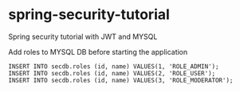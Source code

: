# spring-security-tutorial
Spring security tutorial with JWT and MYSQL

Add roles to MYSQL DB before starting the application

```roomsql
INSERT INTO secdb.roles (id, name) VALUES(1, 'ROLE_ADMIN');
INSERT INTO secdb.roles (id, name) VALUES(2, 'ROLE_USER');
INSERT INTO secdb.roles (id, name) VALUES(3, 'ROLE_MODERATOR');

```
